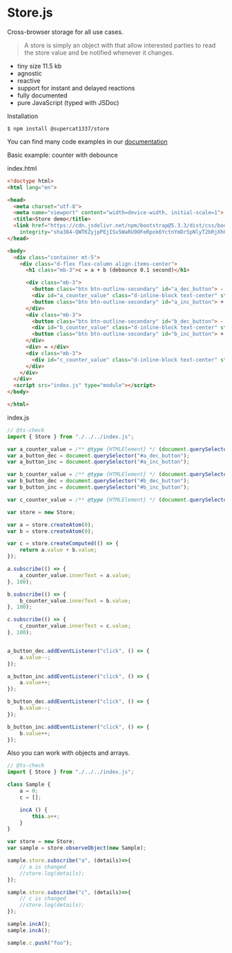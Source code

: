 # Store.js

Cross-browser storage for all use cases.

> A store is simply an object with that allow interested parties to read the store value and be notified whenever it changes.

* tiny size 11.5 kb
* agnostic
* reactive
* support for instant and delayed reactions
* fully documented
* pure JavaScript (typed with JSDoc)

Installation
```
$ npm install @supercat1337/store
```

You can find many code examples in our [documentation](https://github.com/supercat911/store/blob/main/docs-md/classes/Store.Store.md)

Basic example: counter with debounce

index.html
```html
<!doctype html>
<html lang="en">

<head>
  <meta charset="utf-8">
  <meta name="viewport" content="width=device-width, initial-scale=1">
  <title>Store demo</title>
  <link href="https://cdn.jsdelivr.net/npm/bootstrap@5.3.3/dist/css/bootstrap.min.css" rel="stylesheet"
    integrity="sha384-QWTKZyjpPEjISv5WaRU9OFeRpok6YctnYmDr5pNlyT2bRjXh0JMhjY6hW+ALEwIH" crossorigin="anonymous">
</head>

<body>
  <div class="container mt-5">
    <div class="d-flex flex-column align-items-center">
      <h1 class="mb-3">c = a + b (debounce 0.1 second)</h1>

      <div class="mb-3">
        <button class="btn btn-outline-secondary" id="a_dec_button"> - </button>
        <div id="a_counter_value" class="d-inline-block text-center" style="width: 100px;"> 0 </div>
        <button class="btn btn-outline-secondary" id="a_inc_button"> + </button>
      </div>
      <div class="mb-3">
        <button class="btn btn-outline-secondary" id="b_dec_button"> - </button>
        <div id="b_counter_value" class="d-inline-block text-center" style="width: 100px;"> 0 </div>
        <button class="btn btn-outline-secondary" id="b_inc_button"> + </button>
      </div>
      <div> = </div>
      <div class="mb-3">
        <div id="c_counter_value" class="d-inline-block text-center" style="width: 100px;"> 0 </div>
      </div>
    </div>
  </div>
  <script src="index.js" type="module"></script>
</body>

</html>
```

index.js
```js
// @ts-check 
import { Store } from "./../../index.js";

var a_counter_value = /** @type {HTMLElement} */ (document.querySelector("#a_counter_value"));
var a_button_dec = document.querySelector("#a_dec_button");
var a_button_inc = document.querySelector("#a_inc_button");

var b_counter_value = /** @type {HTMLElement} */ (document.querySelector("#b_counter_value"));
var b_button_dec = document.querySelector("#b_dec_button");
var b_button_inc = document.querySelector("#b_inc_button");

var c_counter_value = /** @type {HTMLElement} */ (document.querySelector("#c_counter_value"));

var store = new Store;

var a = store.createAtom(0);
var b = store.createAtom(0);

var c = store.createComputed(() => {
    return a.value + b.value;
});

a.subscribe(() => {
    a_counter_value.innerText = a.value;
}, 100);

b.subscribe(() => {
    b_counter_value.innerText = b.value;
}, 100);

c.subscribe(() => {
    c_counter_value.innerText = c.value;
}, 100);


a_button_dec.addEventListener("click", () => {
    a.value--;
});

a_button_inc.addEventListener("click", () => {
    a.value++;
});

b_button_dec.addEventListener("click", () => {
    b.value--;
});

b_button_inc.addEventListener("click", () => {
    b.value++;
});
```

Also you can work with objects and arrays.
```js
// @ts-check 
import { Store } from "./../../index.js";

class Sample {
    a = 0;
    c = [];

    incA () {
        this.a++;
    }
}

var store = new Store;
var sample = store.observeObject(new Sample);

sample.store.subscribe("a", (details)=>{
    // a is changed
    //store.log(details);
});

sample.store.subscribe("c", (details)=>{
    // c is changed
    //store.log(details);
});

sample.incA();
sample.incA();

sample.c.push("foo");


```